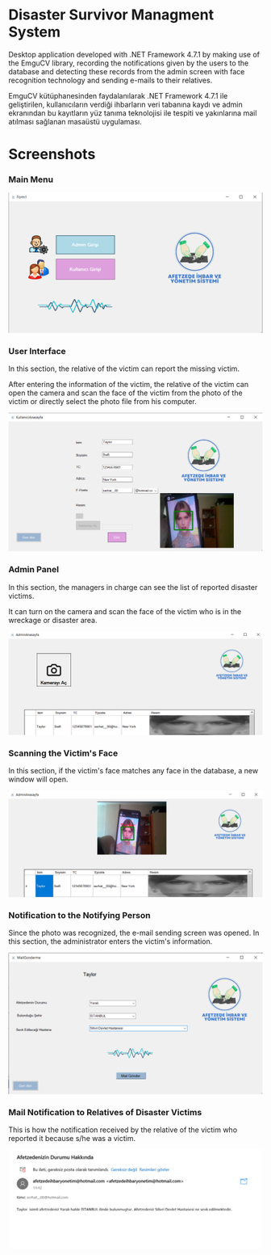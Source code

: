 # Disaster Survivor Managment System

Desktop application developed with .NET Framework 4.7.1 by making use of the EmguCV library, recording the notifications given by the users to the database and detecting these records from the admin screen with face recognition technology and sending e-mails to their relatives.

EmguCV kütüphanesinden faydalanılarak .NET Framework 4.7.1 ile geliştirilen, kullanıcıların verdiği ihbarların veri tabanına kaydı ve admin ekranından bu kayıtların yüz tanıma teknolojisi ile tespiti ve yakınlarına mail atılması sağlanan masaüstü uygulaması.
# Screenshots

### Main Menu

![AnaMenu](https://github.com/11serhat11/AfetzedeYonetim4.7/blob/master/1.png)

### User Interface

In this section, the relative of the victim can report the missing victim.

After entering the information of the victim, the relative of the victim can open the camera and scan the face of the victim from the photo of the victim or directly select the photo file from his computer.

![Kullanici](https://github.com/11serhat11/AfetzedeYonetim4.7/blob/master/2.png)

### Admin Panel

In this section, the managers in charge can see the list of reported disaster victims.

It can turn on the camera and scan the face of the victim who is in the wreckage or disaster area.

![Admin](https://github.com/11serhat11/AfetzedeYonetim4.7/blob/master/3.png)

### Scanning the Victim's Face

In this section, if the victim's face matches any face in the  database, a new window will open.

![Afetzede](https://github.com/11serhat11/AfetzedeYonetim4.7/blob/master/4.png)

### Notification to the Notifying Person

Since the photo was recognized, the e-mail sending screen was opened. In this section, the administrator enters the victim's information.

![AfetzedeDurum](https://github.com/11serhat11/AfetzedeYonetim4.7/blob/master/5.png)

### Mail Notification to Relatives of Disaster Victims

This is how the notification received by the relative of the victim who reported it because s/he was a victim.

![Mail](https://github.com/11serhat11/AfetzedeYonetim4.7/blob/master/6.png)
